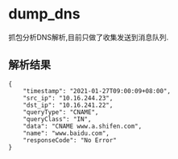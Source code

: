 # dump_dns
抓包分析DNS解析,目前只做了收集发送到消息队列.  

## 解析结果
```
{
	"timestamp": "2021-01-27T09:00:09+08:00",
	"src_ip": "10.16.244.23",
	"dst_ip": "10.16.241.22",
	"queryType": "CNAME",
	"queryClass": "IN",
	"data": "CNAME www.a.shifen.com",
	"name": "www.baidu.com",
	"responseCode": "No Error"
}
```
